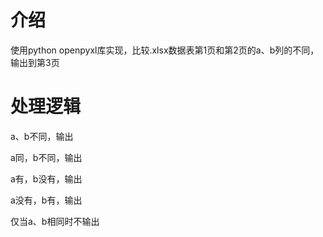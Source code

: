 # 介绍
使用python openpyxl库实现，比较.xlsx数据表第1页和第2页的a、b列的不同，输出到第3页
# 处理逻辑
a、b不同，输出

a同，b不同，输出

a有，b没有，输出

a没有，b有，输出

仅当a、b相同时不输出
